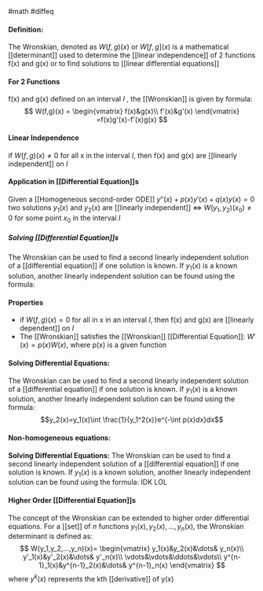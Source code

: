 #math #diffeq 
#### **Definition:** 
The Wronskian, denoted as
$W(f,g)(x)$ or $W[f,g](x)$ is a mathematical [[determinant]] used to determine the [[linear independence]] of 2 functions f(x) and g(x) or to find solutions to [[linear differential equations]] 
#### For 2 Functions
f(x) and g(x) defined on an interval $I$ , the [[Wronskian]] is given by formula:
$$
W(f,g)(x) =
\begin{vmatrix}
f(x)&g(x)\\
f'(x)&g'(x)
\end{vmatrix}
=f(x)g'(x)-f'(x)g(x)
$$
#### Linear Independence
if $W(f,g)(x)\ne0$ for all x in the interval $I$, then f(x) and g(x) are [[linearly independent]] on $I$
#### Application in [[Differential Equation]]s
Given a [[Homogeneous second-order ODE]] $y''(x)+p(x)y'(x)+q(x)y(x)=0$ two solutions $y_1(x)$ and $y_2(x)$ are [[linearly independent]] $\iff$ $W(y_1,y_2)(x_0)\ne 0$ for some point $x_0$ in the interval $I$
##### Solving [[Differential Equation]]s
The Wronskian can be used to find a second linearly independent solution of a [[differential equation]] if one solution is known. If $y_1(x)$ is a known solution, another linearly independent solution can be found using the formula:
#### Properties
- if $W(f,g)(x)=0$ for all in x in an interval $I$, then f(x) and g(x) are [[linearly dependent]] on $I$
- The [[Wronskian]] satisfies the [[Wronskian]] [[Differential Equation]]: $W'(x)=p(x)W(x)$, where p(x) is a given function
#### **Solving Differential Equations:**
The Wronskian can be used to find a second linearly independent solution of a [[differential equation]] if one solution is known. If $y_1(x)$ is a known solution, another linearly independent solution can be found using the formula:
$$y_2(x)=y_1(x)\int \frac{1}{y_1^2(x)}e^{-\int p(x)dx}dx$$
#### Non-homogeneous equations:
**Solving Differential Equations:** The Wronskian can be used to find a second linearly independent solution of a [[differential equation]] if one solution is known. If $y_1​(x)$ is a known solution, another linearly independent solution can be found using the formula:
IDK LOL
#### Higher Order [[Differential Equation]]s
The concept of the Wronskian can be extended to higher order differential equations. For a [[set]] of $n$ functions $y_1​(x),y_2​(x),\dots,y_n​(x)$, the Wronskian determinant is defined as:
$$
W(y_1,y_2,...,y_n)(x)=
\begin{vmatrix}
y_1(x)&y_2(x)&\dots& y_n(x)\\
y'_1(x)&y'_2(x)&\dots& y'_n(x)\\
\vdots&\vdots&\ddots&\vdots\\
y^{n-1}_1(x)&y^{n-1}_2(x)&\dots& y^{n-1}_n(x)
\end{vmatrix}
$$
where $y^k(x)$ represents the kth [[derivative]] of y(x)